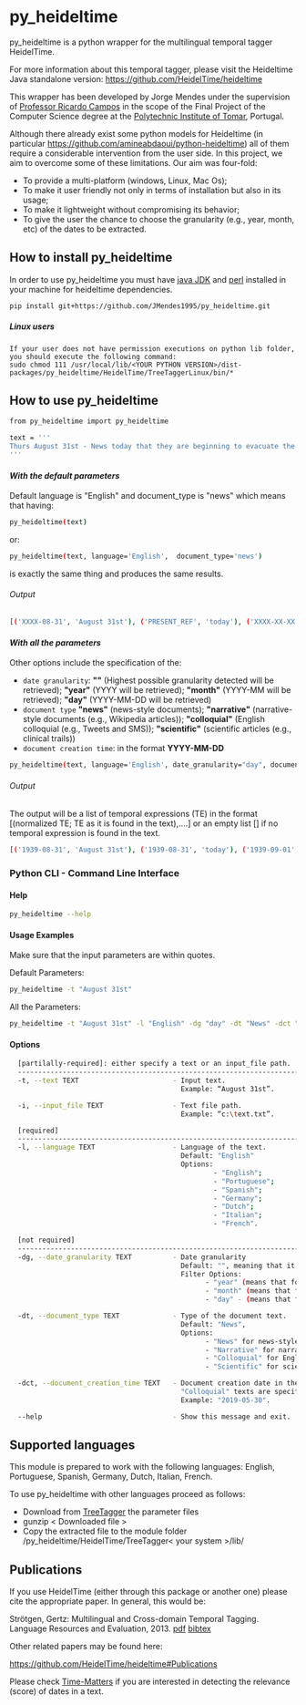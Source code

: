 # py_heideltime
py_heideltime is a python wrapper for the multilingual temporal tagger HeidelTime.

For more information about this temporal tagger, please visit the Heideltime Java standalone version: https://github.com/HeidelTime/heideltime

This wrapper has been developed by Jorge Mendes under the supervision of [Professor Ricardo Campos](http://www.ccc.ipt.pt/~ricardo/) in the scope of the Final Project of the Computer Science degree at the [Polytechnic Institute of Tomar](http://portal2.ipt.pt/), Portugal.

Although there already exist some python models for Heideltime (in particular https://github.com/amineabdaoui/python-heideltime) all of them require a considerable intervention from the user side. In this project, we aim to overcome some of these limitations. Our aim was four-fold:

 - To provide a multi-platform (windows, Linux, Mac Os);
 - To make it user friendly not only in terms of installation but also in its usage;
 - To make it lightweight without compromising its behavior;
 - To give the user the chance to choose the granularity (e.g., year, month, etc) of the dates to be extracted.

## How to install py_heideltime
In order to use py_heideltime you must have [java JDK](https://www.oracle.com/technetwork/java/javase/downloads/index.html) and [perl](https://www.perl.org/get.html) installed in your machine for heideltime dependencies.
```bash
pip install git+https://github.com/JMendes1995/py_heideltime.git
```
##### Linux users
    If your user does not have permission executions on python lib folder, you should execute the following command:
    sudo chmod 111 /usr/local/lib/<YOUR PYTHON VERSION>/dist-packages/py_heideltime/HeidelTime/TreeTaggerLinux/bin/*
    
## How to use py_heideltime
``` bash
from py_heideltime import py_heideltime

text = '''
Thurs August 31st - News today that they are beginning to evacuate the London children tomorrow. Percy is a billeting officer. I can't see that they will be much safer here.
'''
```

#### _With the default parameters_
Default language is "English" and document_type is "news" which means that having:

```` bash
py_heideltime(text)
````

or:

```` bash
py_heideltime(text, language='English',  document_type='news')
````
is exactly the same thing and produces the same results.

###### Output
```` bash
[('XXXX-08-31', 'August 31st'), ('PRESENT_REF', 'today'), ('XXXX-XX-XX', 'tomorrow')]
````

#### _With all the parameters_
Other options include the specification of the: 
- `date granularity`: <b>""</b> (Highest possible granularity detected will be retrieved); <b>"year"</b> (YYYY will be retrieved); <b>"month"</b> (YYYY-MM will be retrieved); <b>"day"</b> (YYYY-MM-DD will be retrieved)
- `document type` <b>"news"</b> (news-style documents); <b>"narrative"</b> (narrative-style documents (e.g., Wikipedia articles)); <b>"colloquial"</b> (English colloquial (e.g., Tweets and SMS)); <b>"scientific"</b> (scientific articles (e.g., clinical trails))
- `document creation time`: in the format <b>YYYY-MM-DD</b>

```` bash
py_heideltime(text, language='English', date_granularity="day", document_type='news', document_creation_time='1939-08-31')
````
###### Output
The output will be a list of temporal expressions (TE) in the format [(normalized TE; TE as it is found in the text),….] or an empty list [] if no temporal expression is found in the text.

```` bash
[('1939-08-31', 'August 31st'), ('1939-08-31', 'today'), ('1939-09-01', 'tomorrow')] 
````


### Python CLI -  Command Line Interface
#### Help
``` bash
py_heideltime --help
```
#### Usage Examples
Make sure that the input parameters are within quotes.

Default Parameters:
``` bash
py_heideltime -t "August 31st"
```

All the Parameters:
``` bash
py_heideltime -t "August 31st" -l "English" -dg "day" -dt "News" -dct "1939-08-31"
```

#### Options
``` bash
  [partilally-required]: either specify a text or an input_file path.
  ----------------------------------------------------------------------------------------------------------------------------------
  -t, --text TEXT                       - Input text.
                                          Example: “August 31st”.

  -i, --input_file TEXT                 - Text file path.
                                          Example: “c:\text.txt”.

```

``` bash
  [required]
  ----------------------------------------------------------------------------------------------------------------------------------
  -l, --language TEXT                   - Language of the text.
                                          Default: "English"
                                          Options:
                                                  - "English";
                                                  - "Portuguese";
                                                  - "Spanish";
                                                  - "Germany";
                                                  - "Dutch";
                                                  - "Italian";
                                                  - "French".
```

``` bash
  [not required]
  -----------------------------------------------------------------------------------------------------------------------------------
  -dg, --date_granularity TEXT          - Date granularity
                                          Default: "", meaning that it will consider the highest possible granularity 
                                          Filter Options:
                                                - "year" (means that for the date YYYY-MM-DD only the YYYY will be retrieved);
                                                - "month" (means that for the date YYYY-MM-DD only the YYYY-MM will be retrieved);
                                                - "day" - (means that for the date YYYY-MM-DD it will retrieve YYYY-MM-DD).

  -dt, --document_type TEXT             - Type of the document text.
                                          Default: "News", 
                                          Options:
                                                - "News" for news-style documents - default param;
                                                - "Narrative" for narrative-style documents (e.g., Wikipedia articles);
                                                - "Colloquial" for English colloquial (e.g., Tweets and SMS);
                                                - "Scientific" for scientific articles (e.g., clinical trails).

  -dct, --document_creation_time TEXT   - Document creation date in the format YYYY-MM-DD. Taken into account when "News" or
                                          "Colloquial" texts are specified.
                                          Example: "2019-05-30".

  --help                                - Show this message and exit.

```

## Supported languages

This module is prepared to work with the following languages: English, Portuguese, Spanish, Germany, Dutch, Italian, French.

To use py_heideltime with other languages proceed as follows:
  
  - Download from [TreeTagger](https://www.cis.uni-muenchen.de/~schmid/tools/TreeTagger/) the parameter files
  - gunzip < Downloaded file >
  - Copy the extracted file to the module folder /py_heideltime/HeidelTime/TreeTagger< your system >/lib/


## Publications 

If you use HeidelTime (either through this package or another one) please cite the appropriate paper. In general, this would be:

Strötgen, Gertz: Multilingual and Cross-domain Temporal Tagging. Language Resources and Evaluation, 2013. [pdf](https://link.springer.com/article/10.1007%2Fs10579-012-9179-y) [bibtex](https://dbs.ifi.uni-heidelberg.de/files/Team/jannik/publications/stroetgen_bib.html#LREjournal2013)

 
Other related papers may be found here:

https://github.com/HeidelTime/heideltime#Publications

Please check [Time-Matters](https://github.com/LIAAD/Time-Matters) if you are interested in detecting the relevance (score) of dates in a text.
